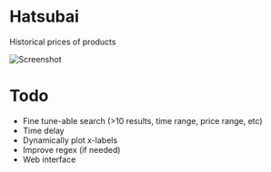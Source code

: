 # Hatsubai
 Historical prices of products

![Screenshot](https://raw.githubusercontent.com/kokseen1/Hatsubai/main/plt.png)

# Todo
- Fine tune-able search (>10 results, time range, price range, etc)
- Time delay
- Dynamically plot x-labels
- Improve regex (if needed)
- Web interface
